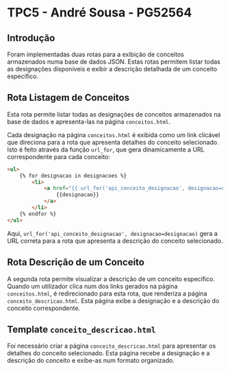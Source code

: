 # TPC5 - André Sousa - PG52564

## Introdução
Foram implementadas duas rotas para a exibição de conceitos armazenados numa base de dados JSON. Estas rotas permitem listar todas as designações disponíveis e exibir a descrição detalhada de um conceito específico.

## Rota Listagem de Conceitos
Esta rota permite listar todas as designações de conceitos armazenados na base de dados e apresenta-las na página `conceitos.html`.

Cada designação na página `conceitos.html` é exibida como um link clicável que direciona para a rota que apresenta detalhes do conceito selecionado. Isto é feito através da função `url_for`, que gera dinamicamente a URL correspondente para cada conceito:

```html
<ul>
    {% for designacao in designacoes %}
        <li>
            <a href="{{ url_for('api_conceito_designacao', designacao=designacao) }}">
                {{designacao}}
            </a>
        </li>
    {% endfor %}
</ul>
```

Aqui, `url_for('api_conceito_designacao', designacao=designacao)` gera a URL correta para a rota que apresenta a descrição do conceito selecionado.

## Rota Descrição de um Conceito
A segunda rota permite visualizar a descrição de um conceito específico. Quando um utilizador clica num dos links gerados na página `conceitos.html`, é redirecionado para esta rota, que renderiza a página `conceito_descricao.html`. Esta página exibe a designação e a descrição do conceito correspondente.

## Template `conceito_descricao.html`
Foi necessário criar a página `conceito_descricao.html` para apresentar os detalhes do conceito selecionado. Esta página recebe a designação e a descrição do conceito e exibe-as num formato organizado.


